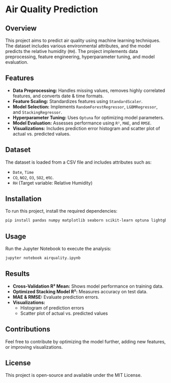 # Air Quality Prediction

## Overview
This project aims to predict air quality using machine learning techniques. The dataset includes various environmental attributes, and the model predicts the relative humidity (`RH`). The project implements data preprocessing, feature engineering, hyperparameter tuning, and model evaluation.

## Features
- **Data Preprocessing:** Handles missing values, removes highly correlated features, and converts date & time formats.
- **Feature Scaling:** Standardizes features using `StandardScaler`.
- **Model Selection:** Implements `RandomForestRegressor`, `LGBMRegressor`, and `StackingRegressor`.
- **Hyperparameter Tuning:** Uses `Optuna` for optimizing model parameters.
- **Model Evaluation:** Assesses performance using `R²`, `MAE`, and `RMSE`.
- **Visualizations:** Includes prediction error histogram and scatter plot of actual vs. predicted values.

## Dataset
The dataset is loaded from a CSV file and includes attributes such as:
- `Date`, `Time`
- `CO`, `NO2`, `O3`, `SO2`, etc.
- `RH` (Target variable: Relative Humidity)

## Installation
To run this project, install the required dependencies:
```bash
pip install pandas numpy matplotlib seaborn scikit-learn optuna lightgbm
```

## Usage
Run the Jupyter Notebook to execute the analysis:
```bash
jupyter notebook airquality.ipynb
```

## Results
- **Cross-Validation R² Mean:** Shows model performance on training data.
- **Optimized Stacking Model R²:** Measures accuracy on test data.
- **MAE & RMSE:** Evaluate prediction errors.
- **Visualizations:**
  - Histogram of prediction errors
  - Scatter plot of actual vs. predicted values

## Contributions
Feel free to contribute by optimizing the model further, adding new features, or improving visualizations.

## License
This project is open-source and available under the MIT License.

